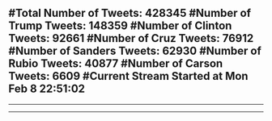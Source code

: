 #Total Number of Tweets: 428345 
#Number of Trump Tweets: 148359
#Number of Clinton Tweets: 92661
#Number of Cruz Tweets: 76912
#Number of Sanders Tweets: 62930
#Number of Rubio Tweets: 40877
#Number of Carson Tweets: 6609
#Current Stream Started at Mon Feb  8 22:51:02
---
---
---
